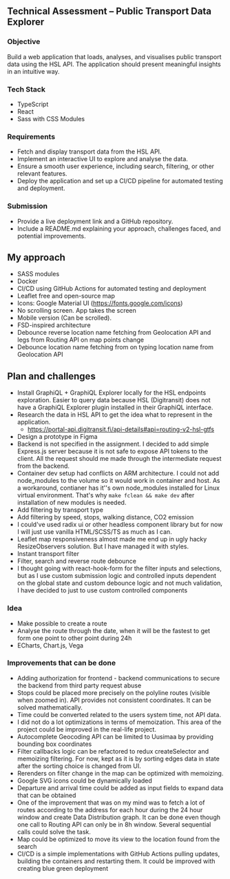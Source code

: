 
## Technical Assessment – Public Transport Data Explorer

### Objective

Build a web application that loads, analyses, and visualises public transport data using the HSL API. The application should present meaningful insights in an intuitive way.

### Tech Stack

- TypeScript
- React
- Sass with CSS Modules

### Requirements

- Fetch and display transport data from the HSL API.
- Implement an interactive UI to explore and analyse the data.
- Ensure a smooth user experience, including search, filtering, or other relevant features.
- Deploy the application and set up a CI/CD pipeline for automated testing and deployment.

### Submission

- Provide a live deployment link and a GitHub repository.
- Include a README.md explaining your approach, challenges faced, and potential improvements.


## My approach

- SASS modules
- Docker
- CI/CD using GitHub Actions for automated testing and deployment
- Leaflet free and open-source map
- Icons: Google Material UI (https://fonts.google.com/icons)
- No scrolling screen. App takes the screen
- Mobile version (Can be scrolled).
- FSD-inspired architecture
- Debounce reverse location name fetching from Geolocation API and legs from Routing API on map points change
- Debounce location name fetching from on typing location name from Geolocation API

## Plan and challenges

- Install GraphiQL + GraphiQL Explorer locally for the HSL endpoints exploration. Easier to query data because HSL (Digitransit) does not have a GraphiQL Explorer plugin installed in their GraphiQL interface.
- Research the data in HSL API to get the idea what to represent in the application.
	- https://portal-api.digitransit.fi/api-details#api=routing-v2-hsl-gtfs
- Design a prototype in Figma
- Backend is not specified in the assignment. I decided to add simple Express.js server because it is not safe to expose API tokens to the client. All the request should me made through the intermediate request from the backend.
- Container dev setup had conflicts on ARM architecture. I could not add node_modules to the volume so it would work in container and host. As a workaround, contianer has it''s own node_modules installed for Linux virtual environment. That's why `make fclean && make dev` after installation of new modules is needed.
- Add filtering by transport type
- Add filtering by speed, stops, walking distance, CO2 emission
- I could've used radix ui or other headless component library but for now I will just use vanilla HTML/SCSS/TS as much as I can.
- Leaflet map responsiveness almost made me end up in ugly hacky ResizeObservers solution. But I have managed it with styles.
- Instant transport filter
- Filter, search and reverse route debounce
- I thought going with react-hook-form for the filter inputs and selections, but as I use custom submission logic and controlled inputs dependent on the global state and custom debounce logic and not much validation, I have decided to just to use custom controlled components

### Idea

- Make possible to create a route
- Analyse the route through the date, when it will be the fastest to get form one point to other point during 24h
- ECharts, Chart.js, Vega

### Improvements that can be done

- Adding authorization for frontend - backend communications to secure the backend from third party request abuse
- Stops could be placed more precisely on the polyline routes (visible when zoomed in). API provides not consistent coordinates. It can be solved mathematically.
- Time could be converted related to the users system time, not API data.
- I did not do a lot optimizations in terms of memoization. This area of the project could be improved in the real-life project.
- Autocomplete Geocoding API can be limited to Uusimaa by providing bounding box coordinates
- Filter callbacks logic can be refactored to redux createSelector and memoizing filtering. For now, kept as it is by sorting edges data in state after the sorting choice is changed from UI.
- Rerenders on filter change in the map can be optimized with memoizing.
- Google SVG icons could be dynamically loaded
- Departure and arrival time could be added as input fields to expand data that can be obtained
- One of the improvement that was on my mind was to fetch a lot of routes according to the address for each hour during the 24 hour window and create Data Distribution graph. It can be done even though one call to Routing API can only be in 8h window. Several sequential calls could solve the task.
- Map could be optimized to move its view to the location found from the search
- CI/CD is a simple implementations with GitHub Actions pulling updates, building the containers and restarting them. It could be improved with creating blue green deployment

